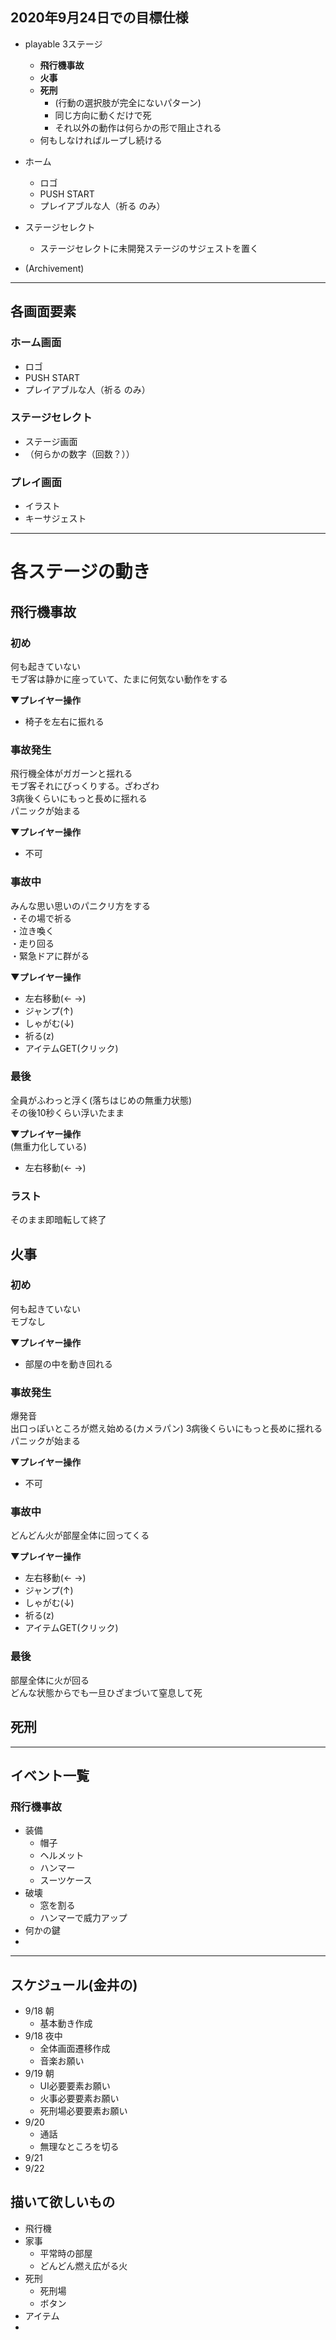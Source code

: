 ## 2020年9月24日での目標仕様
- playable 3ステージ
  - **飛行機事故**
  - **火事**
  - **死刑**
    - (行動の選択肢が完全にないパターン)
    - 同じ方向に動くだけで死
    - それ以外の動作は何らかの形で阻止される
  - 何もしなければループし続ける


- ホーム
  - ロゴ
  - PUSH START
  - プレイアブルな人（祈る のみ）
- ステージセレクト
  - ステージセレクトに未開発ステージのサジェストを置く
- (Archivement)
***

## 各画面要素

### ホーム画面
- ロゴ
- PUSH START
- プレイアブルな人（祈る のみ）

### ステージセレクト
- ステージ画面
- （何らかの数字（回数？））

### プレイ画面
- イラスト
- キーサジェスト

***
# 各ステージの動き
## 飛行機事故
### 初め
何も起きていない  
モブ客は静かに座っていて、たまに何気ない動作をする

**▼プレイヤー操作**
- 椅子を左右に振れる

### 事故発生
飛行機全体がガガーンと揺れる  
モブ客それにびっくりする。ざわざわ  
3病後くらいにもっと長めに揺れる  
パニックが始まる  
 
**▼プレイヤー操作**
- 不可

### **事故中**
みんな思い思いのパニクリ方をする  
・その場で祈る  
・泣き喚く  
・走り回る  
・緊急ドアに群がる  

**▼プレイヤー操作**
- 左右移動(← →)
- ジャンプ(↑)
- しゃがむ(↓)
- 祈る(z)
- アイテムGET(クリック)

### 最後
全員がふわっと浮く(落ちはじめの無重力状態)  
その後10秒くらい浮いたまま  


**▼プレイヤー操作**  
(無重力化している)
- 左右移動(← →)

### ラスト
そのまま即暗転して終了

## 火事
### 初め
何も起きていない  
モブなし

**▼プレイヤー操作**
- 部屋の中を動き回れる

### 事故発生
爆発音  
出口っぽいところが燃え始める(カメラパン) 
3病後くらいにもっと長めに揺れる  
パニックが始まる  
 
**▼プレイヤー操作**
- 不可

### **事故中**
どんどん火が部屋全体に回ってくる 

**▼プレイヤー操作**
- 左右移動(← →)
- ジャンプ(↑)
- しゃがむ(↓)
- 祈る(z)
- アイテムGET(クリック)

### 最後
部屋全体に火が回る  
どんな状態からでも一旦ひざまづいて窒息して死

## 死刑



***
## イベント一覧
### 飛行機事故
- 装備
  - 帽子
  - ヘルメット
  - ハンマー
  - スーツケース
- 破壊
  - 窓を割る
  - ハンマーで威力アップ
- 何かの鍵
- 
***
## スケジュール(金井の)
- 9/18 朝
  - 基本動き作成
- 9/18 夜中 
  - 全体画面遷移作成
  - 音楽お願い
- 9/19 朝
  - UI必要要素お願い
  - 火事必要要素お願い
  - 死刑場必要要素お願い
- 9/20
  - 通話
  - 無理なところを切る
- 9/21
- 9/22


## 描いて欲しいもの
- 飛行機
- 家事
  - 平常時の部屋
  - どんどん燃え広がる火
- 死刑
  - 死刑場
  - ボタン
- アイテム
- 
